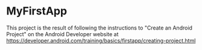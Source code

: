 # MyFirstApp

This project is the result of following the instructions to "Create an Android Project" on the 
Android Developer website at 
https://developer.android.com/training/basics/firstapp/creating-project.html
